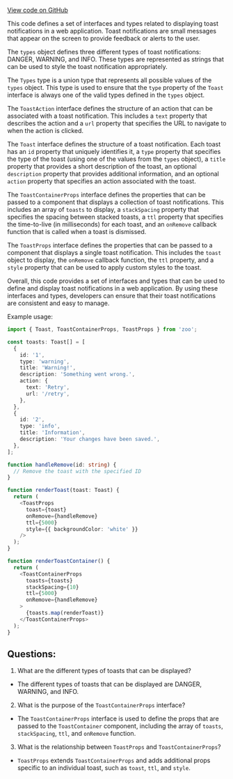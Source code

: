 [View code on GitHub](zoo-labs/zoo/blob/master/core/src/components/Toast/types.ts)

This code defines a set of interfaces and types related to displaying toast notifications in a web application. Toast notifications are small messages that appear on the screen to provide feedback or alerts to the user. 

The `types` object defines three different types of toast notifications: DANGER, WARNING, and INFO. These types are represented as strings that can be used to style the toast notification appropriately. 

The `Types` type is a union type that represents all possible values of the `types` object. This type is used to ensure that the `type` property of the `Toast` interface is always one of the valid types defined in the `types` object. 

The `ToastAction` interface defines the structure of an action that can be associated with a toast notification. This includes a `text` property that describes the action and a `url` property that specifies the URL to navigate to when the action is clicked. 

The `Toast` interface defines the structure of a toast notification. Each toast has an `id` property that uniquely identifies it, a `type` property that specifies the type of the toast (using one of the values from the `types` object), a `title` property that provides a short description of the toast, an optional `description` property that provides additional information, and an optional `action` property that specifies an action associated with the toast. 

The `ToastContainerProps` interface defines the properties that can be passed to a component that displays a collection of toast notifications. This includes an array of `toasts` to display, a `stackSpacing` property that specifies the spacing between stacked toasts, a `ttl` property that specifies the time-to-live (in milliseconds) for each toast, and an `onRemove` callback function that is called when a toast is dismissed. 

The `ToastProps` interface defines the properties that can be passed to a component that displays a single toast notification. This includes the `toast` object to display, the `onRemove` callback function, the `ttl` property, and a `style` property that can be used to apply custom styles to the toast. 

Overall, this code provides a set of interfaces and types that can be used to define and display toast notifications in a web application. By using these interfaces and types, developers can ensure that their toast notifications are consistent and easy to manage. 

Example usage:

```typescript
import { Toast, ToastContainerProps, ToastProps } from 'zoo';

const toasts: Toast[] = [
  {
    id: '1',
    type: 'warning',
    title: 'Warning!',
    description: 'Something went wrong.',
    action: {
      text: 'Retry',
      url: '/retry',
    },
  },
  {
    id: '2',
    type: 'info',
    title: 'Information',
    description: 'Your changes have been saved.',
  },
];

function handleRemove(id: string) {
  // Remove the toast with the specified ID
}

function renderToast(toast: Toast) {
  return (
    <ToastProps
      toast={toast}
      onRemove={handleRemove}
      ttl={5000}
      style={{ backgroundColor: 'white' }}
    />
  );
}

function renderToastContainer() {
  return (
    <ToastContainerProps
      toasts={toasts}
      stackSpacing={10}
      ttl={5000}
      onRemove={handleRemove}
    >
      {toasts.map(renderToast)}
    </ToastContainerProps>
  );
}
```
## Questions: 
 1. What are the different types of toasts that can be displayed?
- The different types of toasts that can be displayed are DANGER, WARNING, and INFO.

2. What is the purpose of the `ToastContainerProps` interface?
- The `ToastContainerProps` interface is used to define the props that are passed to the `ToastContainer` component, including the array of `toasts`, `stackSpacing`, `ttl`, and `onRemove` function.

3. What is the relationship between `ToastProps` and `ToastContainerProps`?
- `ToastProps` extends `ToastContainerProps` and adds additional props specific to an individual toast, such as `toast`, `ttl`, and `style`.